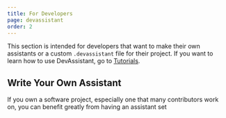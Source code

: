 ```yaml
---
title: For Developers
page: devassistant
order: 2
---
```


This section is intended for developers that want to make their own assistants
or a custom `.devassistant` file for their project. If you want to learn how to
use DevAssistant, go to [Tutorials](#LINK-TO-TUTORIALS).

## Write Your Own Assistant

If you own a software project, especially one that many contributors work on,
you can benefit greatly from having an assistant set 
